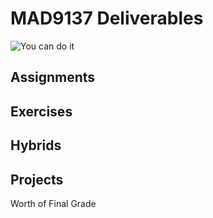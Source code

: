 # MAD9137 Deliverables

![You can do it](/F2020/you-can-do-it.gif)

## Assignments

## Exercises

## Hybrids

## Projects

Worth <Badge type="error" text="35%"/> of Final Grade
